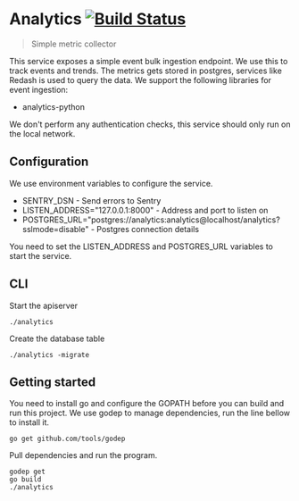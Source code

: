 # Analytics [![Build Status](https://ci.abakus.no/api/badges/webkom/analytics/status.svg)](https://ci.abakus.no/webkom/analytics)

> Simple metric collector

This service exposes a simple event bulk ingestion endpoint. We use this to track events
and trends. The metrics gets stored in postgres, services like Redash is used to query the
data. We support the following libraries for event ingestion:

* analytics-python

We don't perform any authentication checks, this service should only run on the local network.

## Configuration

We use environment variables to configure the service.

* SENTRY_DSN - Send errors to Sentry
* LISTEN_ADDRESS="127.0.0.1:8000" - Address and port to listen on
* POSTGRES_URL="postgres://analytics:analytics@localhost/analytics?sslmode=disable" - Postgres connection details

You need to set the LISTEN_ADDRESS and POSTGRES_URL variables to start the service.


## CLI

Start the apiserver
```
./analytics
```

Create the database table
```
./analytics -migrate
```


## Getting started

You need to install go and configure the GOPATH before you can build and run this project.
We use godep to manage dependencies, run the line bellow to install it.

```
go get github.com/tools/godep
```

Pull dependencies and run the program.

```
godep get
go build
./analytics
```
